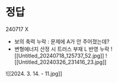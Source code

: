 # 정답


240717 X
- 보의 축력 누락 : 문제에 A가 안 주어졌는데?
- 변형에너지 산정 시 트러스 부재 L 반영 누락
![[Untitled_20240718_125737_52.jpg]]
![[Untitled_20240326_231416_23.jpg]]


![[2024. 3. 14. - 11.jpg]]